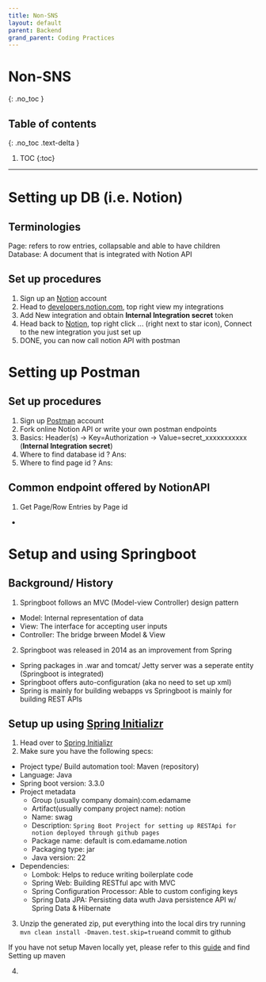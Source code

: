 ```yaml
---
title: Non-SNS
layout: default
parent: Backend 
grand_parent: Coding Practices
---
```


# Non-SNS
{: .no_toc }

## Table of contents
{: .no_toc .text-delta }

1. TOC
{:toc}

---

# Setting up DB (i.e. Notion)

## Terminologies
Page: refers to row entries, collapsable and able to have children <br/>
Database: A document that is integrated with Notion API

## Set up procedures
1. Sign up an [Notion](https://www.notion.so) account
2. Head to [developers.notion.com](https://developers.notion.com), top right view my integrations
3. Add New integration and obtain **Internal Integration secret** token
4. Head back to [Notion](https://www.notion.so), top right click ... (right next to star icon), Connect to the new integration you just set up
5. DONE, you can now call notion API with postman

# Setting up Postman

## Set up procedures
1. Sign up [Postman](https://www.postman.com/downloads/) account
2. Fork online Notion API or write your own postman endpoints
3. Basics: Header(s) -> Key=Authorization -> Value=secret_xxxxxxxxxxx <br/> (**Internal Integration secret**)
4. Where to find database id ? Ans: 
5. Where to find page id ? Ans:

## Common endpoint offered by NotionAPI
1. Get Page/Row Entries by Page id
- 

# Setup and using Springboot

## Background/ History
1. Springboot follows an MVC (Model-view Controller) design pattern
- Model: Internal representation of data
- View: The interface for accepting user inputs
- Controller: The bridge brween Model & View

2. Springboot was released in 2014 as an improvement from Spring
- Spring packages in .war and tomcat/ Jetty server was a seperate entity (Springboot is integrated)
- Springboot offers auto-configuration (aka no need to set up xml)
- Spring is mainly for building webapps vs Springboot is mainly for building REST APIs

## Setup up using [Spring Initializr](https://start.spring.io)
1. Head over to [Spring Initializr](https://start.spring.io)
2. Make sure you have the following specs:
- Project type/ Build automation tool: Maven (repository)
- Language: Java
- Spring boot version: 3.3.0
- Project metadata
    - Group (usually company domain):com.edamame
    - Artifact(usually company project name): notion
    - Name: swag
    - Description: `Spring Boot Project for setting up RESTApi for notion deployed through github pages`
    - Package name: default is com.edamame.notion 
    - Packaging type: jar
    - Java version: 22
- Dependencies:
    - Lombok: Helps to reduce writing boilerplate code
    - Spring Web: Building RESTful apc with MVC
    - Spring Configuration Processor: Able to custom configing keys
    - Spring Data JPA: Persisting data wuth Java persistence API w/ Spring Data & Hibernate 

3. Unzip the generated zip, put everything into the local dirs try running `mvn clean install -Dmaven.test.skip=true`and commit to github

If you have not setup Maven locally yet, please refer to this [guide](/docs/coding-practices/Terminal/My-attempts-and-notes/My-attempts-and-notes.md) and find Setting up maven

4. 


